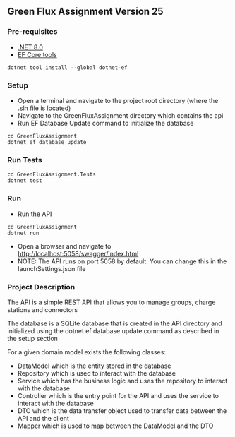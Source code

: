 ## Green Flux Assignment Version 25

### Pre-requisites

- [.NET 8.0](https://dotnet.microsoft.com/en-us/download/dotnet/8.0)
- [EF Core tools](https://learn.microsoft.com/en-us/ef/core/cli/dotnet)
```
dotnet tool install --global dotnet-ef
```

### Setup

- Open a terminal and navigate to the project root directory (where the .sln file is located)
- Navigate to the GreenFluxAssignment directory which contains the api
- Run EF Database Update command to initialize the database
```
cd GreenFluxAssignment
dotnet ef database update
```

### Run Tests

```
cd GreenFluxAssignment.Tests
dotnet test
```

### Run

- Run the API
```
cd GreenFluxAssignment
dotnet run
```
- Open a browser and navigate to [http://localhost:5058/swagger/index.html](http://localhost:5058/swagger/index.html)
- NOTE: The API runs on port 5058 by default. You can change this in the launchSettings.json file


### Project Description

The API is a simple REST API that allows you to manage groups, charge stations and connectors

The database is a SQLite database that is created in the API directory and initialized using the dotnet ef database update command as described in the setup section

For a given domain model exists the following classes:
- DataModel which is the entity stored in the database
- Repository which is used to interact with the database
- Service which has the business logic and uses the repository to interact with the database
- Controller which is the entry point for the API and uses the service to interact with the database
- DTO which is the data transfer object used to transfer data between the API and the client
- Mapper which is used to map between the DataModel and the DTO